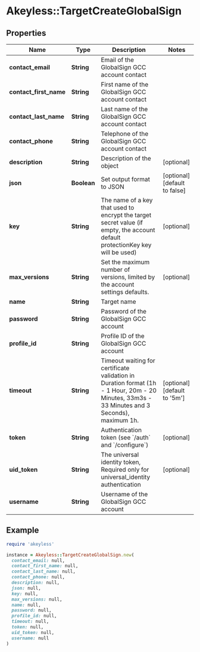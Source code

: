 # Akeyless::TargetCreateGlobalSign

## Properties

| Name | Type | Description | Notes |
| ---- | ---- | ----------- | ----- |
| **contact_email** | **String** | Email of the GlobalSign GCC account contact |  |
| **contact_first_name** | **String** | First name of the GlobalSign GCC account contact |  |
| **contact_last_name** | **String** | Last name of the GlobalSign GCC account contact |  |
| **contact_phone** | **String** | Telephone of the GlobalSign GCC account contact |  |
| **description** | **String** | Description of the object | [optional] |
| **json** | **Boolean** | Set output format to JSON | [optional][default to false] |
| **key** | **String** | The name of a key that used to encrypt the target secret value (if empty, the account default protectionKey key will be used) | [optional] |
| **max_versions** | **String** | Set the maximum number of versions, limited by the account settings defaults. | [optional] |
| **name** | **String** | Target name |  |
| **password** | **String** | Password of the GlobalSign GCC account |  |
| **profile_id** | **String** | Profile ID of the GlobalSign GCC account |  |
| **timeout** | **String** | Timeout waiting for certificate validation in Duration format (1h - 1 Hour, 20m - 20 Minutes, 33m3s - 33 Minutes and 3 Seconds), maximum 1h. | [optional][default to &#39;5m&#39;] |
| **token** | **String** | Authentication token (see &#x60;/auth&#x60; and &#x60;/configure&#x60;) | [optional] |
| **uid_token** | **String** | The universal identity token, Required only for universal_identity authentication | [optional] |
| **username** | **String** | Username of the GlobalSign GCC account |  |

## Example

```ruby
require 'akeyless'

instance = Akeyless::TargetCreateGlobalSign.new(
  contact_email: null,
  contact_first_name: null,
  contact_last_name: null,
  contact_phone: null,
  description: null,
  json: null,
  key: null,
  max_versions: null,
  name: null,
  password: null,
  profile_id: null,
  timeout: null,
  token: null,
  uid_token: null,
  username: null
)
```

